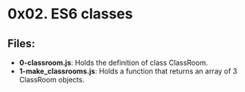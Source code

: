 # 0x02. ES6 classes
## Files:
- **0-classroom.js**: Holds the definition of class ClassRoom.
- **1-make_classrooms.js**: Holds a function that returns an array of 3 ClassRoom objects.
